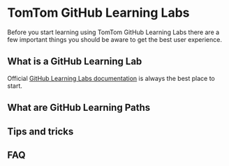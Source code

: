 # TomTom GitHub Learning Labs

Before you start learning using TomTom GitHub Learning Labs there are a few important things 
you should be aware to get the best user experience.

## What is a GitHub Learning Lab

Official [GitHub Learning Labs documentation](https://lab.github.com) is always the best place to start.

## What are GitHub Learning Paths

## Tips and tricks

## FAQ
